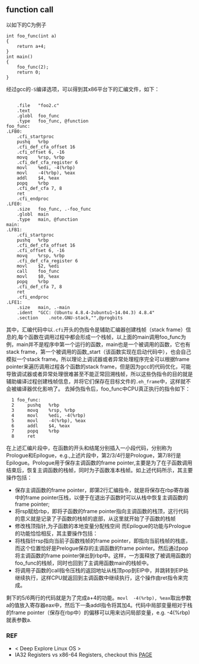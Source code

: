 ## function call
以如下的C为例子
```
int foo_func(int a)
{
    return a+4;
}
int main()
{
    foo_func(2);
    return 0;
}
```
经过gcc的`-S`编译选项，可以得到其x86平台下的汇编文件，如下：
```

	.file	"foo2.c"
	.text
	.globl	foo_func
	.type	foo_func, @function
foo_func:
.LFB0:
	.cfi_startproc
	pushq	%rbp
	.cfi_def_cfa_offset 16
	.cfi_offset 6, -16
	movq	%rsp, %rbp
	.cfi_def_cfa_register 6
	movl	%edi, -4(%rbp)
	movl	-4(%rbp), %eax
	addl	$4, %eax
	popq	%rbp
	.cfi_def_cfa 7, 8
	ret
	.cfi_endproc
.LFE0:
	.size	foo_func, .-foo_func
	.globl	main
	.type	main, @function
main:
.LFB1:
	.cfi_startproc
	pushq	%rbp
	.cfi_def_cfa_offset 16
	.cfi_offset 6, -16
	movq	%rsp, %rbp
	.cfi_def_cfa_register 6
	movl	$2, %edi
	call	foo_func
	movl	$0, %eax
	popq	%rbp
	.cfi_def_cfa 7, 8
	ret
	.cfi_endproc
.LFE1:
	.size	main, .-main
	.ident	"GCC: (Ubuntu 4.8.4-2ubuntu1~14.04.3) 4.8.4"
	.section	.note.GNU-stack,"",@progbits
```
其中，汇编代码中以`.cfi`开头的伪指令是辅助汇编器创建栈帧（stack frame）信息的,每个函数在调用过程中都会形成一个栈帧，以上面的main调用foo_func为例，main并不是程序中第一个运行的函数，main也是一个被调用的函数，它也有stack frame，第一个被调用的函数_start（该函数实现在启动代码中），也会自己模拟一个stack frame。所以理论上调试器或者异常处理程序完全可以根据frame pointer来遍历调用过程各个函数的stack frame，但是因为gcc的代码优化，可能导致调试器或者异常处理很难甚至不能正常回溯栈帧，所以这些伪指令的目的就是辅助编译过程创建栈帧信息，并将它们保存在目标文件的`.eh_frame`中，这样就不会被编译器优化影响了。
去掉伪指令后，foo_func中CPU真正执行的指令如下：
```
  1 foo_func:
  2     pushq   %rbp
  3     movq    %rsp, %rbp
  4     movl    %edi, -4(%rbp)
  5     movl    -4(%rbp), %eax
  6     addl    $4, %eax
  7     popq    %rbp
  8     ret    
```
在上述汇编片段中，在函数的开头和结尾分别插入一小段代码，分别称为Prologue和Epilogue，e.g.,上述片段中，第2/3/4行是Prologue，第7/8行是Epilogue。Prologue用于保存主调函数的frame pointer,主要是为了在子函数调用结束后，恢复主调函数的栈帧，同时为子函数准本栈帧。如上述代码所示，其主要操作包括：
- 保存主调函数的frame pointer，即第2行汇编指令，就是将保存在rbp寄存器中的frame pointer压栈，以便于在退出子函数时可以从栈中恢复主调函数的frame pointer;
- 将rsp赋给rbp，即将子函数的frame pointer指向主调函数的栈顶，这行代码的意义就是记录了子函数的栈帧的底部，从这里就开始了子函数的栈帧
- 修改栈顶指针,为子函数的本地变量分配栈空间
而Epilogue的功能与Prologue的功能恰恰相反，其主要操作包括：
- 将栈指针rsp指向当前子函数栈帧的frame pointer，即指向当前栈帧的栈底，而这个位置恰好是Prelogue保存的主调函数的frame pointer。然后通过pop将主调函数的frame pointer弹出到rbp中。这样，一方面释放了被调用函数的foo_func的栈帧，同时也回到了主调用函数main的栈帧中。
- 将调用子函数的call指令压栈的返回地址从栈顶pop到EIP中，并跳转到EIP处继续执行，这样CPU就返回到主调函数中继续执行，这个操作由ret指令来完成。

剩下的5/6两行的代码就是为了完成a+4的功能。`movl  -4(%rbp), %eax`取出参数a的值放入寄存器eax中，然后下一条addl指令将其加4。代码中局部变量相对于栈的frame pointer（保存在rbp中）的偏移可以用来访问局部变量，e.g. -4(%rbp)就表参数a.


### REF
- < Deep Explore Linux OS >
- IA32 Registers vs x86-64 Registers, checkout this [PAGE](http://www.cnblogs.com/broglie/p/5538151.html)
